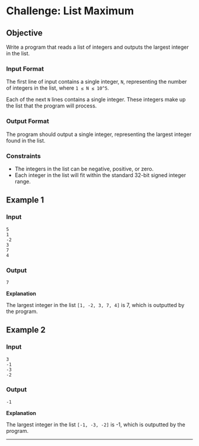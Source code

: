 
# Challenge: List Maximum #

## Objective ##

Write a program that reads a list of integers and outputs the largest integer in the list.

### Input Format ###

The first line of input contains a single integer, `N`, representing the number of integers in the list, where `1 ≤ N ≤ 10^5`.

Each of the next `N` lines contains a single integer. These integers make up the list that the program will process.

### Output Format ###

The program should output a single integer, representing the largest integer found in the list.

### Constraints ###

- The integers in the list can be negative, positive, or zero.
- Each integer in the list will fit within the standard 32-bit signed integer range.

## Example 1 ##

### Input ###

```
5
1
-2
3
7
4
```

### Output ###

```
7
```

__Explanation__

The largest integer in the list `[1, -2, 3, 7, 4]` is 7, which is outputted by the program.

## Example 2 ##

### Input ###

```
3
-1
-3
-2
```

### Output ###

```
-1
```

__Explanation__

The largest integer in the list `[-1, -3, -2]` is -1, which is outputted by the program.

---
